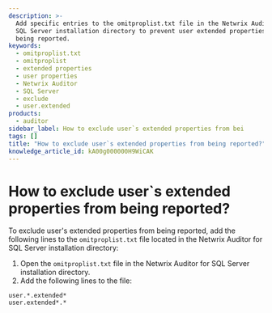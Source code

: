 ```yaml
---
description: >-
  Add specific entries to the omitproplist.txt file in the Netwrix Auditor for
  SQL Server installation directory to prevent user extended properties from
  being reported.
keywords:
  - omitproplist.txt
  - omitproplist
  - extended properties
  - user properties
  - Netwrix Auditor
  - SQL Server
  - exclude
  - user.extended
products:
  - auditor
sidebar_label: How to exclude user`s extended properties from bei
tags: []
title: "How to exclude user`s extended properties from being reported?"
knowledge_article_id: kA00g000000H9WiCAK
---
```


# How to exclude user`s extended properties from being reported?

To exclude user's extended properties from being reported, add the following lines to the `omitproplist.txt` file located in the Netwrix Auditor for SQL Server installation directory:

1. Open the `omitproplist.txt` file in the Netwrix Auditor for SQL Server installation directory.
2. Add the following lines to the file:

```text
user.*.extended*
user.extended*.*
```
